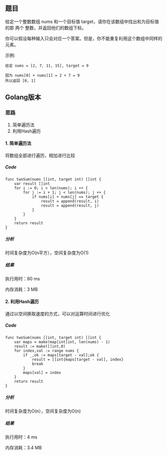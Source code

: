 ## 题目

给定一个整数数组 nums 和一个目标值 target，请你在该数组中找出和为目标值的那 两个 整数，并返回他们的数组下标。

你可以假设每种输入只会对应一个答案。但是，你不能重复利用这个数组中同样的元素。

示例:
```
给定 nums = [2, 7, 11, 15], target = 9

因为 nums[0] + nums[1] = 2 + 7 = 9
所以返回 [0, 1]
```

## Golang版本

### 思路
1. 简单遍历法
2. 利用Hash遍历

#### 1. 简单遍历法

将数组全部进行遍历，相加进行比较

##### Code
```
func twoSum(nums []int, target int) []int {
    var result []int
    for i := 0; i < len(nums); i ++ {
        for j := i + 1; j < len(nums); j ++ {
            if nums[i] + nums[j] == target {
                result = append(result, i)
                result = append(result, j)
            }
        }
    }
    return result
}
```
##### 分析

时间复杂度为O(n平方），空间复杂度为O(1)

##### 结果

执行用时：80 ms

内存消耗：3 MB

#### 2. 利用Hash遍历

通过以空间换取速度的方式，可以对运算时间进行优化

##### Code
```
func twoSum(nums []int, target int) []int {
    var maps = make(map[int]int, len(nums) - 1)
    result := make([]int,0)
    for index,val := range nums {
        if _,ok := maps[target - val];ok {
            result = []int{maps[target - val], index}
            break
        }
        maps[val] = index
    }
    return result
}

```
##### 分析

时间复杂度为O(n），空间复杂度为O(n)

##### 结果

执行用时：4 ms	

内存消耗：3.4 MB
